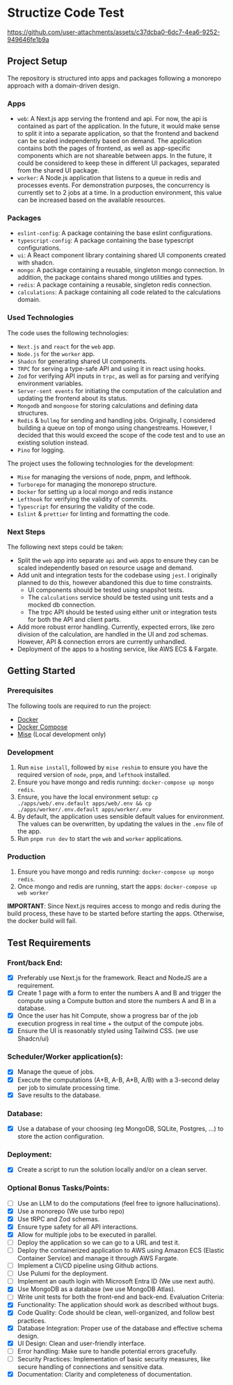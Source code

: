 # Structize Code Test

https://github.com/user-attachments/assets/c37dcba0-6dc7-4ea6-9252-949646fe1b9a

## Project Setup

The repository is structured into apps and packages following a monorepo approach with a domain-driven design.

### Apps

- `web`: A Next.js app serving the frontend and api. For now, the api is contained as part of the application. In the future, it would make sense to split it into a separate application, so that the frontend and backend can be scaled independently based on demand. The application contains both the pages of frontend, as well as app-specific components which are not shareable between apps. In the future, it could be considered to keep these in different UI packages, separated from the shared UI package.
- `worker`: A Node.js application that listens to a queue in redis and processes events. For demonstration purposes, the concurrency is currently set to 2 jobs at a time. In a production environment, this value can be increased based on the available resources.

### Packages

- `eslint-config`: A package containing the base eslint configurations.
- `typescript-config`: A package containing the base typescript configurations.
- `ui`: A React component library containing shared UI components created with shadcn.
- `mongo`: A package containing a reusable, singleton mongo connection. In addition, the package contains shared mongo utilities and types.
- `redis`: A package containing a reusable, singleton redis connection.
- `calculations`: A package containing all code related to the calculations domain.

### Used Technologies

The code uses the following technologies:
- `Next.js` and `react` for the `web` app.
- `Node.js` for the `worker` app.
- `Shadcn` for generating shared UI components.
- `TRPC` for serving a type-safe API and using it in react using hooks.
- `Zod` for verifying API inputs in `trpc`, as well as for parsing and verifying environment variables.
- `Server-sent events` for initiating the computation of the calculation and updating the frontend about its status.
- `Mongodb` and `mongoose` for storing calculations and defining data structures.
- `Redis` & `bullmq` for sending and handling jobs. Originally, I considered building a queue on top of mongo using changestreams. However, I decided that this would exceed the scope of the code test and to use an existing solution instead.
- `Pino` for logging.

The project uses the following technologies for the development:
- `Mise` for managing the versions of node, pnpm, and lefthook.
- `Turborepo` for managing the monorepo structure.
- `Docker` for setting up a local mongo and redis instance
- `Lefthook` for verifying the validity of commits.
- `Typescript` for ensuring the validity of the code.
- `Eslint` & `prettier` for linting and formatting the code.

### Next Steps

The following next steps could be taken:
- Split the `web` app into separate `api` and `web` apps to ensure they can be scaled independently based on resource usage and demand.
- Add unit and integration tests for the codebase using `jest`. I originally planned to do this, however abandoned this due to time constraints.  
  - UI components should be tested using snapshot tests. 
  - The `calculations` service should be tested using unit tests and a mocked db connection.
  - The trpc API should be tested using either unit or integration tests for both the API and client parts.
- Add more robust error handling. Currently, expected errors, like zero division of the calculation, are handled in the UI and zod schemas. However, API & connection errors are currently unhandled.
- Deployment of the apps to a hosting service, like AWS ECS & Fargate.

## Getting Started

### Prerequisites

The following tools are required to run the project:
- [Docker](https://docs.docker.com/engine/install/)
- [Docker Compose](https://docs.docker.com/compose/install/)
- [Mise](https://mise.jdx.dev/getting-started.html) (Local development only)

### Development

1. Run `mise install`, followed by `mise reshim` to ensure you have the required version of `node`, `pnpm`, and `lefthook` installed. 
2. Ensure you have mongo and redis running: `docker-compose up mongo redis`.
3. Ensure, you have the local environment setup: `cp ./apps/web/.env.default apps/web/.env && cp ./apps/worker/.env.default apps/worker/.env`
4. By default, the application uses sensible default values for environment. The values can be overwritten, by updating the values in the `.env` file of the app.
5. Run `pnpm run dev` to start the `web` and `worker` applications.

### Production

1. Ensure you have mongo and redis running: `docker-compose up mongo redis`.
2. Once mongo and redis are running, start the apps: `docker-compose up web worker`

**IMPORTANT**: Since Next.js requires access to mongo and redis during the build process, these have to be started before starting the apps. Otherwise, the docker build will fail.

## Test Requirements

### Front/back End:

- [x] Preferably use Next.js for the framework. React and NodeJS are a requirement.
- [x] Create 1 page with a form to enter the numbers A and B and trigger the compute using a Compute
button and store the numbers A and B in a database.
- [x] Once the user has hit Compute, show a progress bar of the job execution progress in real time + the
output of the compute jobs.
- [x] Ensure the UI is reasonably styled using Tailwind CSS. (we use Shadcn/ui)

### Scheduler/Worker application(s):
- [x] Manage the queue of jobs.
- [x] Execute the computations (A+B, A-B, A*B, A/B) with a 3-second delay per job to simulate
processing time.
- [x] Save results to the database.

### Database:
- [x] Use a database of your choosing (eg MongoDB, SQLite, Postgres, ...) to store the action
configuration.

### Deployment:
- [x] Create a script to run the solution locally and/or on a clean server.

### Optional Bonus Tasks/Points:
- [ ] Use an LLM to do the computations (feel free to ignore hallucinations).
- [x] Use a monorepo (We use turbo repo)
- [x] Use tRPC and Zod schemas.
- [x] Ensure type safety for all API interactions.
- [x] Allow for multiple jobs to be executed in parallel.
- [ ] Deploy the application so we can go to a URL and test it.
- [ ] Deploy the containerized application to AWS using Amazon ECS (Elastic Container Service) and
manage it through AWS Fargate.
- [ ] Implement a CI/CD pipeline using Github actions.
- [ ] Use Pulumi for the deployment.
- [ ] Implement an oauth login with Microsoft Entra ID (We use next auth).
- [x] Use MongoDB as a database (we use MongoDB Atlas).
- [ ] Write unit tests for both the front-end and back-end.
Evaluation Criteria:
- [x] Functionality: The application should work as described without bugs.
- [x] Code Quality: Code should be clean, well-organized, and follow best practices.
- [x] Database Integration: Proper use of the database and effective schema design.
- [x] UI Design: Clean and user-friendly interface.
- [ ] Error handling: Make sure to handle potential errors gracefully.
- [ ] Security Practices: Implementation of basic security measures, like secure handling of
connections and sensitive data.
- [x] Documentation: Clarity and completeness of documentation.

